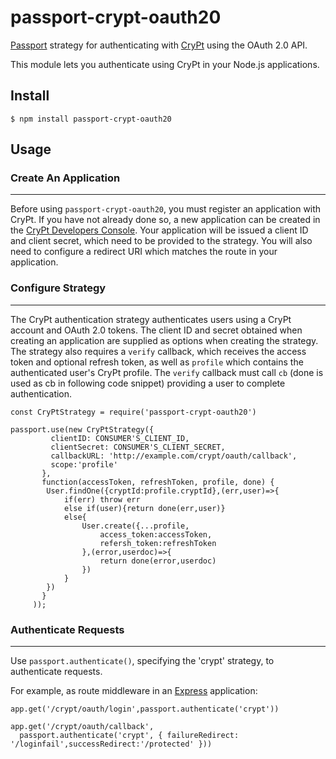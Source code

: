 # passport-crypt-oauth20

[Passport](http://www.passportjs.org/) strategy for authenticating with [CryPt](https://crypt-oauth.web.app) using the OAuth 2.0 API.

This module lets you authenticate using CryPt in your Node.js applications.

## Install

```
$ npm install passport-crypt-oauth20
```

## Usage

### Create An Application

---

Before using ```passport-crypt-oauth20```, you must register an application with CryPt. If you have not already done so, a new application can be created in the [CryPt Developers Console](https://crypt-oauth.web.app/devconsole). Your application will be issued a client ID and client secret, which need to be provided to the strategy. You will also need to configure a redirect URI which matches the route in your application.

### Configure Strategy

---

The CryPt authentication strategy authenticates users using a CryPt account and OAuth 2.0 tokens. The client ID and secret obtained when creating an application are supplied as options when creating the strategy. The strategy also requires a ```verify``` callback, which receives the access token and optional refresh token, as well as ```profile``` which contains the authenticated user's CryPt profile. The ```verify``` callback must call ```cb``` (done is used as cb in following code snippet) providing a user to complete authentication.

```
const CryPtStrategy = require('passport-crypt-oauth20')

passport.use(new CryPtStrategy({
         clientID: CONSUMER'S_CLIENT_ID,
         clientSecret: CONSUMER'S_CLIENT_SECRET,
         callbackURL: 'http://example.com/crypt/oauth/callback',
         scope:'profile'
       },
       function(accessToken, refreshToken, profile, done) {
        User.findOne({cryptId:profile.cryptId},(err,user)=>{
            if(err) throw err
            else if(user){return done(err,user)}
            else{
                User.create({...profile,
                    access_token:accessToken,
                    refersh_token:refreshToken
                },(error,userdoc)=>{
                    return done(error,userdoc)
                })
            }
        })
       }
     ));
```

### Authenticate Requests

---

Use ```passport.authenticate()```, specifying the 'crypt' strategy, to authenticate requests.

For example, as route middleware in an [Express](expressjs.com) application:

```
app.get('/crypt/oauth/login',passport.authenticate('crypt'))

app.get('/crypt/oauth/callback', 
  passport.authenticate('crypt', { failureRedirect: '/loginfail',successRedirect:'/protected' }))

```